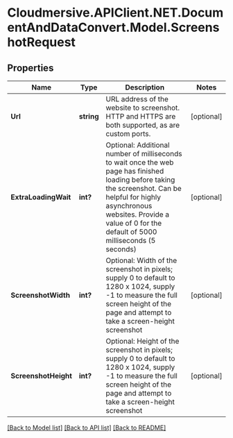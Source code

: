 # Cloudmersive.APIClient.NET.DocumentAndDataConvert.Model.ScreenshotRequest
## Properties

Name | Type | Description | Notes
------------ | ------------- | ------------- | -------------
**Url** | **string** | URL address of the website to screenshot.  HTTP and HTTPS are both supported, as are custom ports. | [optional] 
**ExtraLoadingWait** | **int?** | Optional: Additional number of milliseconds to wait once the web page has finished loading before taking the screenshot.  Can be helpful for highly asynchronous websites.  Provide a value of 0 for the default of 5000 milliseconds (5 seconds) | [optional] 
**ScreenshotWidth** | **int?** | Optional: Width of the screenshot in pixels; supply 0 to default to 1280 x 1024, supply -1 to measure the full screen height of the page and attempt to take a screen-height screenshot | [optional] 
**ScreenshotHeight** | **int?** | Optional: Height of the screenshot in pixels; supply 0 to default to 1280 x 1024, supply -1 to measure the full screen height of the page and attempt to take a screen-height screenshot | [optional] 

[[Back to Model list]](../README.md#documentation-for-models) [[Back to API list]](../README.md#documentation-for-api-endpoints) [[Back to README]](../README.md)

